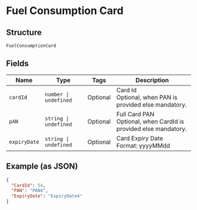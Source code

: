 
# Fuel Consumption Card

## Structure

`FuelConsumptionCard`

## Fields

| Name | Type | Tags | Description |
|  --- | --- | --- | --- |
| `cardId` | `number \| undefined` | Optional | Card Id<br>Optional, when PAN is provided else mandatory. |
| `pAN` | `string \| undefined` | Optional | Full Card PAN<br>Optional, when CardId is provided else mandatory. |
| `expiryDate` | `string \| undefined` | Optional | Card Expiry Date<br>Format: yyyyMMdd |

## Example (as JSON)

```json
{
  "CardId": 54,
  "PAN": "PAN4",
  "ExpiryDate": "ExpiryDate4"
}
```

